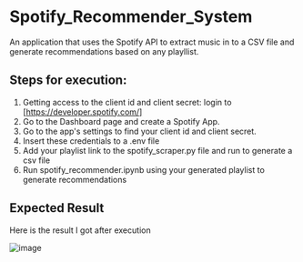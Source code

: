 # Spotify_Recommender_System
An application that uses the Spotify API to extract music in to a CSV file and generate recommendations based on any playllist. 

## Steps for execution:

1. Getting access to the client id and client secret: login to [https://developer.spotify.com/]
2. Go to the Dashboard page and create a Spotify App.
3. Go to the app's settings to find your client id and client secret.
4. Insert these credentials to a .env file
5. Add your playlist link to the spotify_scraper.py file and run to generate a csv file
6. Run spotify_recommender.ipynb using your generated playlist to generate recommendations

## Expected Result

Here is the result I got after execution

![image](https://github.com/riyabharath24/Spotify_Recommender_System/assets/76095761/e5a4b6ca-1957-40cb-881e-bda62517ac7a)

